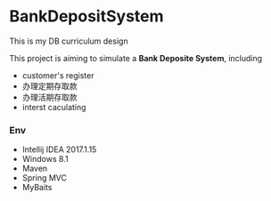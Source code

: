 # BankDepositSystem
This is my DB curriculum design

This project is aiming to simulate a <b>Bank Deposite System</b>, including 

- customer's register
- 办理定期存取款
- 办理活期存取款
- interst caculating

### Env
- Intellij IDEA 2017.1.15
- Windows 8.1
- Maven
- Spring MVC
- MyBaits
